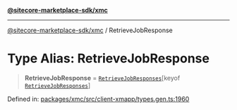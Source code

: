 [**@sitecore-marketplace-sdk/xmc**](../README.md)

***

[@sitecore-marketplace-sdk/xmc](../README.md) / RetrieveJobResponse

# Type Alias: RetrieveJobResponse

> **RetrieveJobResponse** = [`RetrieveJobResponses`](RetrieveJobResponses.md)\[keyof [`RetrieveJobResponses`](RetrieveJobResponses.md)\]

Defined in: [packages/xmc/src/client-xmapp/types.gen.ts:1960](https://github.com/Sitecore/sitecore-marketplace-sdk/blob/e87783cce9f115393973a45e109d17b99bf1df7e/packages/xmc/src/client-xmapp/types.gen.ts#L1960)
